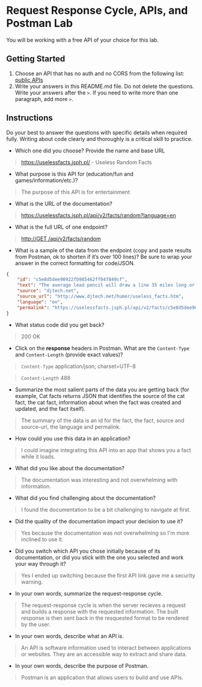 # Request Response Cycle, APIs, and Postman Lab

You will be working with a free API of your choice for this lab.

## Getting Started

1. Choose an API that has no auth and no CORS from the following list: [public APIs](https://github.com/public-apis/public-apis)
1. Write your answers in this README.md file. Do not delete the questions. Write your answers after the `>`. If you need to write more than one paragraph, add more `>`.

## Instructions

Do your best to answer the questions with specific details when required fully. Writing about code clearly and thoroughly is a critical skill to practice. 

- Which one did you choose? Provide the name and base URL

> https://uselessfacts.jsph.pl/ - Useless Random Facts

- What purpose is this API for (education/fun and games/information/etc.)?

> The purpose of this API is for entertainment

- What is the URL of the documentation?

> https://uselessfacts.jsph.pl/api/v2/facts/random?language=en

- What is the full URL of one endpoint?

> [http://GET /api/v2/facts/random](https://uselessfacts.jsph.pl//api/v2/facts/random)

- What is a sample of the data from the endpoint (copy and paste results from Postman, ok to shorten if it’s over 100 lines)? Be sure to wrap your answer in the correct formatting for code/JSON.

```json
{
    "id": "c5e8d5dee90922fb985462ff04f849cf",
    "text": "The average lead pencil will draw a line 35 miles long or write approximately 50,000 English words.  More than 2 billion pencils are manufactured each year in the United States. If these were laid end to end they would circle the world nine times.",
    "source": "djtech.net",
    "source_url": "http://www.djtech.net/humor/useless_facts.htm",
    "language": "en",
    "permalink": "https://uselessfacts.jsph.pl/api/v2/facts/c5e8d5dee90922fb985462ff04f849cf"
}

```

- What status code did you get back?

> 200 OK

- Click on the **response** headers in Postman. What are the `Content-Type` and `Content-Length` (provide exact values)?

> `Content-Type` application/json; charset=UTF-8

> `Content-Length` 488

- Summarize the most salient parts of the data you are getting back (for example, Cat facts returns JSON that identifies the source of the cat fact, the cat fact, information about when the fact was created and updated, and the fact itself).

> The summary of the data is an id for the fact, the fact, source and source-url, the language and permalink.

- How could you use this data in an application?

> I could imagine integrating this API into an app that shows you a fact while it loads.

- What did you like about the documentation?

> The documentation was interesting and not overwhelming with information.

- What did you find challenging about the documentation?

> I found the documentation to be a bit challenging to navigate at first.

- Did the quality of the documentation impact your decision to use it?

> Yes because the documentation was not overwhelming so I'm more inclined to use it.

- Did you switch which API you chose initially because of its documentation, or did you stick with the one you selected and work your way through it?

> Yes I ended up switching because the first API link gave me a security warning.

- In your own words, summarize the request-response cycle.

> The request-response cycle is when the server recieves a request and builds a response with the requested information. The built response is then sent back in the resquested format to be rendered by the user. 

- In your own words, describe what an API is.

> An API is software information used to interact between applications or websites. They are an accessible way to extract and share data.

- In your own words, describe the purpose of Postman.

> Postman is an application that allows users to build and use APIs.
